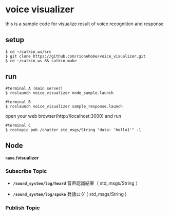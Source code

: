 # voice visualizer
this is a sample code for visualize result of voice recognition and response

## setup
```
$ cd ~/catkin_ws/src
$ git clone https://github.com/rionehome/voice_visualizer.git
$ cd ~/catkin_ws && catkin_make
```

## run

```
#terminal A (main server)
$ roslaunch voice_visualizer node_sample.launch

#terminal B
$ roslaunch voice_visualizer sample_response.launch
```

open your web browser(http://localhost:3000) and run 
```
#terminal C
$ rostopic pub /chatter std_msgs/String "data: 'hello1'" -1
```

## Node
**`name` /visualizer**

### Subscribe Topic

* **`/sound_system/log/heard`** 音声認識結果（ std_msgs/String ）

* **`/sound_system/log/spoke`** 発話ログ ( std_msgs/String )


### Publish Topic
